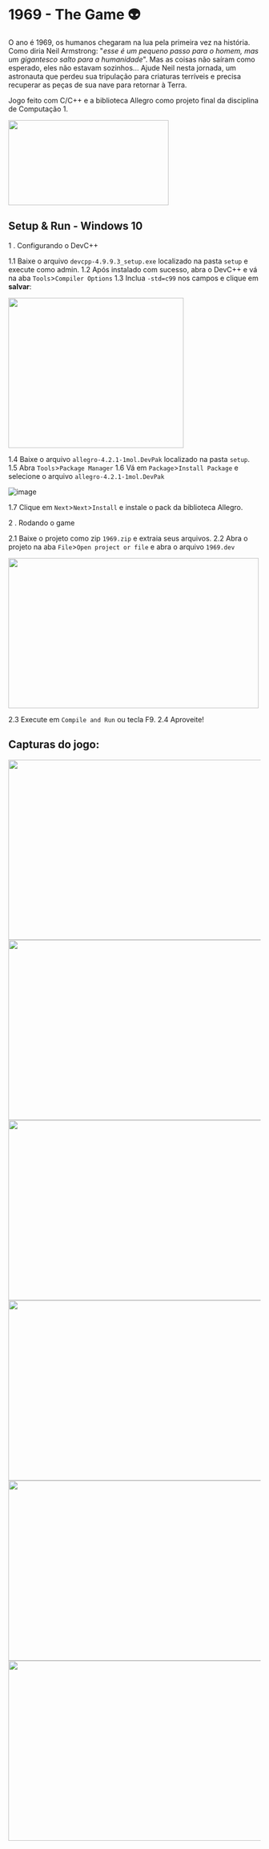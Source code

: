 # 1969 - The Game 👽

O ano é 1969, os humanos chegaram na lua pela primeira vez na história. Como diria Neil Armstrong: "*esse é um pequeno passo para o homem, mas um gigantesco salto para a humanidade*". Mas as coisas não saíram como esperado, eles não estavam sozinhos... Ajude Neil nesta jornada, um astronauta que perdeu sua tripulação para criaturas terríveis e precisa recuperar as peças de sua nave para retornar à Terra.

Jogo feito com C/C++ e a biblioteca Allegro como projeto final da disciplina de Computação 1.

<img src="https://user-images.githubusercontent.com/84099851/188033811-e8cb0685-ea42-4efb-b422-f79797249dfe.png" width="320" height="170">

## Setup & Run - Windows 10

1 . Configurando o DevC++

1.1 Baixe o arquivo ```devcpp-4.9.9.3_setup.exe``` localizado na pasta ```setup``` e execute como admin.
1.2 Após instalado com sucesso, abra o DevC++ e vá na aba ```Tools```>```Compiler Options```
1.3 Inclua ```-std=c99``` nos campos e clique em **salvar**:

<img src="https://user-images.githubusercontent.com/84099851/188036383-5d0ad563-3b66-4145-8881-848c850c6f6f.png" width="350" height="300">

1.4 Baixe o arquivo ```allegro-4.2.1-1mol.DevPak``` localizado na pasta ```setup```.
1.5 Abra ```Tools```>```Package Manager```
1.6 Vá em ```Package```>```Install Package``` e selecione o arquivo ```allegro-4.2.1-1mol.DevPak```

![image](https://user-images.githubusercontent.com/84099851/188037700-52d2b59b-5f35-4b84-ba53-d94d19e23c06.png)

1.7 Clique em ```Next```>```Next```>```Install``` e instale o pack da biblioteca Allegro.

2 . Rodando o game

2.1 Baixe o projeto como zip ```1969.zip``` e extraia seus arquivos.
2.2 Abra o projeto na aba ```File```>```Open project or file``` e abra o arquivo ```1969.dev```

<img src="https://user-images.githubusercontent.com/84099851/188036775-2694cc06-65b6-4d61-b67e-19aad2206937.png" width="500" height="300">

2.3 Execute em ```Compile and Run``` ou tecla F9.
2.4 Aproveite!

## Capturas do jogo:
<img src="https://user-images.githubusercontent.com/84099851/188033887-2daaed9e-ad58-4a31-8b26-cb158604163e.png" width="640" height="360">
<img src="https://user-images.githubusercontent.com/84099851/188033918-b4e73917-fd37-47d9-a2a8-87750968399e.png" width="640" height="360">
<img src="https://user-images.githubusercontent.com/84099851/188033956-078321aa-4aff-49f5-bb2a-664906463345.png" width="640" height="360">
<img src="https://user-images.githubusercontent.com/84099851/188034264-aeebdabf-9285-4e87-93bd-42754654878d.png" width="640" height="360">
<img src="https://user-images.githubusercontent.com/84099851/188034219-a47107fd-29bf-4457-8593-0a94feb2874a.png" width="640" height="360">
<img src="https://user-images.githubusercontent.com/84099851/188034348-51cfe423-15e3-4158-926f-32ad57efe85a.png" width="640" height="360">
